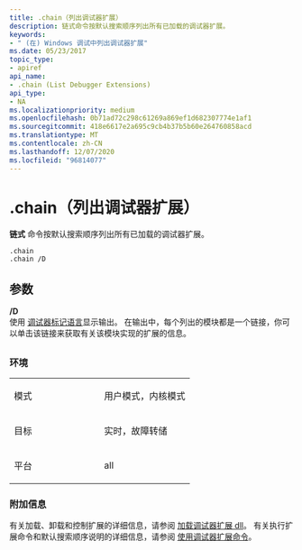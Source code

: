 ```yaml
---
title: .chain（列出调试器扩展）
description: 链式命令按默认搜索顺序列出所有已加载的调试器扩展。
keywords:
- " (在) Windows 调试中列出调试器扩展"
ms.date: 05/23/2017
topic_type:
- apiref
api_name:
- .chain (List Debugger Extensions)
api_type:
- NA
ms.localizationpriority: medium
ms.openlocfilehash: 0b71ad72c298c61269a869ef1d682307774e1af1
ms.sourcegitcommit: 418e6617e2a695c9cb4b37b5b60e264760858acd
ms.translationtype: MT
ms.contentlocale: zh-CN
ms.lasthandoff: 12/07/2020
ms.locfileid: "96814077"
---
```

# <a name="chain-list-debugger-extensions"></a>.chain（列出调试器扩展）


**链式** 命令按默认搜索顺序列出所有已加载的调试器扩展。

```dbgsyntax
.chain
.chain /D
```

## <a name="span-idddk_meta_close_handle_dbgspanspan-idddk_meta_close_handle_dbgspanparameters"></a><span id="ddk_meta_close_handle_dbg"></span><span id="DDK_META_CLOSE_HANDLE_DBG"></span>参数


<span id="________D______"></span><span id="________d______"></span>**/D**   
使用 [调试器标记语言](debugger-markup-language-commands.md)显示输出。 在输出中，每个列出的模块都是一个链接，你可以单击该链接来获取有关该模块实现的扩展的信息。

## <span id="ddk_meta_list_debugger_extensions_dbg"></span><span id="DDK_META_LIST_DEBUGGER_EXTENSIONS_DBG"></span>


### <a name="span-idenvironmentspanspan-idenvironmentspanspan-idenvironmentspanenvironment"></a><span id="Environment"></span><span id="environment"></span><span id="ENVIRONMENT"></span>环境

<table>
<colgroup>
<col width="50%" />
<col width="50%" />
</colgroup>
<tbody>
<tr class="odd">
<td align="left"><p>模式</p></td>
<td align="left"><p>用户模式，内核模式</p></td>
</tr>
<tr class="even">
<td align="left"><p>目标</p></td>
<td align="left"><p>实时，故障转储</p></td>
</tr>
<tr class="odd">
<td align="left"><p>平台</p></td>
<td align="left"><p>all</p></td>
</tr>
</tbody>
</table>

 

### <a name="span-idadditional_informationspanspan-idadditional_informationspanspan-idadditional_informationspanadditional-information"></a><span id="Additional_Information"></span><span id="additional_information"></span><span id="ADDITIONAL_INFORMATION"></span>附加信息

有关加载、卸载和控制扩展的详细信息，请参阅 [加载调试器扩展 dll](loading-debugger-extension-dlls.md)。 有关执行扩展命令和默认搜索顺序说明的详细信息，请参阅 [使用调试器扩展命令](using-debugger-extension-commands.md)。

 

 





